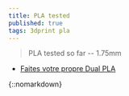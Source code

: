 ```yaml
---
title: PLA tested
published: true
tags: 3dprint pla
---
```

> PLA tested so far -- 1.75mm

- [Faites votre propre Dual PLA](https://www.youtube.com/watch?v=Bjo_4RYRaOo)

{::nomarkdown}
    <style>
        .palette {
            display: flex;
        }

        .color-box-container {
            position: relative;
            margin: 10px;
        }

        .color-box {
            width: 50px;
            height: 50px;
            cursor: pointer;
            transition: transform 0.2s;
            border-radius: 10px;
            stroke: black; /* Stroke color */
            stroke-width: 4; /* Stroke width */
            rx: 10; /* Default rx value for rounded corners */
            ry: 10; /* Default ry value for rounded corners */
        }

        .color-box:hover {
            transform: scale(1.1);
        }

        .product-list {
            display: none;
            position: absolute;
            background-color: white;
            padding: 10px;
            border: 1px solid #ccc;
            z-index: 1;
            border-radius: 5px;
            top: 30px; /* Adjust the top position to match your layout */
            left: 0;
            max-width: 500px; /* Set the maximum width */
            min-width: 100px; /* Set the minimum width */
            white-space: nowrap; /* Prevent text from wrapping */
            overflow: auto; /* Enable scrollbars for overflow text */
        }
  
        /* Define different styles for list items */
        .product-list ul {
            list-style-type: none; /* Remove default list marker */
            padding: 0;
        }

        .color-box-container:hover .product-list {
            display: block;
        }
  
         /* Light grey */
        .light-grey {
            fill: #f2f2f2;
        }

        /* Grey */
        .grey {
            fill: #ccc;
        }

        /* Dark grey */
        .dark-grey {
            fill: #bbb; /* Text color for dark grey */
        }
  
          /* Orange */
        .orange {
            fill: orange; /* Set fill color to orange */
        }
  
        /* Colored circle */
        .circle {
            display: inline-block;
            width: 20px;
            height: 20px;
            border-radius: 50%;
            margin-right: 5px;
        }
    </style>
{:/}

### Tech Palette
like [USSA design](https://www.youtube.com/@ussadesign/videos)

{::nomarkdown}
<div class="palette">
  <!-- Repeat the color boxes and product lists for other colors -->
  <div class="color-box-container">
    <svg class="color-box">
      <rect width="100%" height="100%" fill="white" />
    </svg>
    <div class="product-list">White
      <ul>
        <li><a href="https://www.amazon.fr/gp/product/B017HAIMZU/ref=ppx_yo_dt_b_asin_title_o08_s00?ie=UTF8&psc=1">ICE</a> easy to print - thick 
          - 205° </li>
        <li><a href="https://www.amazon.fr/Verbatim-Printer-Filament-PLA-blanc/dp/B00WRBI59S/ref=sr_1_1?ie=UTF8&qid=1509281347&sr=8-1&keywords=verbatim+pla">Verbatim</a> - very thin/precise print - 205° </li>
      </ul>
    </div>
  </div>

  <!-- Repeat the color boxes and product lists for other colors -->
  <div class="color-box-container">
    <svg class="color-box">
      <rect width="100%" height="100%" class="orange"  />
    </svg>
    <div class="product-list">Orange
      <ul>
        <li><a href="https://www.amazon.fr/gp/product/B017HAIB1A/ref=ppx_yo_dt_b_asin_title_o01_s00?ie=UTF8&psc=1">Obstinate Orange (ICE)</a></li>
      </ul>
    </div>
  </div>

  <!-- Repeat the color boxes and product lists for other colors -->
  <div class="color-box-container">
    <svg class="color-box">
      <rect width="100%" height="100%" fill="red"  />
    </svg>
    <div class="product-list">Red
      <ul>
        <li><a href="https://www.amazon.fr/gp/product/B074PDDPJ7/ref=oh_aui_detailpage_o01_s00?ie=UTF8&psc=1">rouge pompier (dagoma chromatic)</a></li>
      </ul>
    </div>
  </div>

  <!-- Repeat the color boxes and product lists for other colors -->
  <div class="color-box-container">
    <svg class="color-box">
      <rect width="100%" height="100%" class="light-grey"  />
    </svg>
    <div class="product-list">Light Grey 
      <ul>
        <li><span class="circle" style="background-color: #D2D7D3;"></span><a href="https://www.3djake.fr/formfutura/easyfil-epla-light-grey">Light Grey (EasyFil)</a></li>
        <li><span class="circle" style="background-color: #D2D2C8;"></span><a href="https://yduf.github.io/mac-classic/">Mac Classic</a></li>
      </ul>
    </div>
  </div>

  <!-- Repeat the color boxes and product lists for other colors -->
  <div class="color-box-container">
    <svg class="color-box">
      <rect width="100%" height="100%" class="grey"  />
    </svg>
    <div class="product-list">Grey
      <ul>
        <li><a href="#">none</a></li>
      </ul>
    </div>
  </div>

  <!-- Repeat the color boxes and product lists for other colors -->
  <div class="color-box-container">
    <svg class="color-box">
      <rect width="100%" height="100%" fill="#555756"  />
    </svg>
    <div class="product-list">Dark Grey
      <ul>
        <li><span class="circle" style="background-color: #797B7A;"></span><a href="https://www.3djake.fr/formfutura/easyfil-epla-grey-aluminium">Grey Aluminium</a></li>
      </ul>
    </div>
  </div>

  <!-- Repeat the color boxes and product lists for other colors -->
  <div class="color-box-container">
    <svg class="color-box">
      <rect width="100%" height="100%" fill="black"  />
    </svg>
    <div class="product-list">Black
      <ul>
        <li><a href="https://www.amazon.fr/gp/product/B074PD8GYY/ref=oh_aui_detailpage_o01_s00?ie=UTF8&psc=1">noir brillant (dagoma chromatic)</a></li>
        <li><a href="https://www.3djake.fr/polymaker/polyterra-pla-charcoal-black">Charcoal Black (PolyTerra)</a></li>
      </ul>
    </div>
  </div>

</div>   
{:/}

### Alt Palette

{::nomarkdown}
<div class="palette">

  <!-- Repeat the color boxes and product lists for other colors -->
  <div class="color-box-container">
    <svg class="color-box">Pink
      <rect width="100%" height="100%" fill="#FE69B2"  />
    </svg>
    <div class="product-list">
      <ul>
        <li><a href="https://www.amazon.fr/dp/B017HAIE1M/ref=twister_B09HSJWH47?th=1"> Precious Pink   (ICE)</a></li>
      </ul>
    </div>
  </div>

  <!-- Repeat the color boxes and product lists for other colors -->
  <div class="color-box-container">
    <svg class="color-box">Green
      <rect width="100%" height="100%" fill="#99D461"  />
    </svg>
    <div class="product-list">
      <ul>
        <li><a href="https://www.amazon.fr/gp/product/B017HAI53E/ref=ppx_yo_dt_b_asin_title_o00_s00?ie=UTF8&th=1">Mellow Mint  (ICE)</a></li>
      </ul>
    </div>
  </div>

  <!-- Repeat the color boxes and product lists for other colors -->
  <div class="color-box-container">
    <svg class="color-box">Blue
      <rect width="100%" height="100%" fill="#538DD9"  />
    </svg>
    <div class="product-list">
      <ul>
        <li><a href="https://www.3djake.fr/formfutura/easyfil-epla-light-blue">Light Blue (EasyFil)</a></li>
      </ul>
    </div>
  </div>


</div>   
{:/}

### Misc Palette

{::nomarkdown}
<div class="palette">

  <!-- Repeat the color boxes and product lists for other colors -->
  <div class="color-box-container">
    <svg class="color-box">Gold
      <rect width="100%" height="100%" fill="#E4C392"  />
    </svg>
    <div class="product-list">
      <ul>
        <li><a href="https://www.amazon.fr/gp/product/B017HAI4VM/ref=ppx_yo_dt_b_asin_title_o03_s00?ie=UTF8&psc=1">Groovy Gold (ICE)</a>  - easy to print, nice <a href="https://www.reddit.com/r/3Dprinting/comments/anh3qg/guan_bas_relief_printed_vertically_012_layer/">bronze/brass finish</a> - 205°C/55°C - clean glass - work perfectly</li>
      </ul>
    </div>
  </div>

</div>   
{:/}

## [Provider/Vendor](https://forum.prusaprinters.org/forum/original-prusa-i3-mk3-discussion-generale-annonces-et-nouveautes/filaments-avis-et-conseils/)
- [3djake.fr](https://www.3djake.fr) - TBD
	- [PLA Economy Light Gray](https://www.3djake.fr/colorfabb/pla-economy-light-gray) - TBD
    - [PolyTerra PLA Arctic Teal ](https://www.3djake.fr/polymaker/polyterra-pla-arctic-teal) - imprime bien mais [TVOC](https://learn.kaiterra.com/en/air-academy/understanding-tvoc-volatile-organic-compounds) important 1.2 mg/m³  a l'ouverture (yellow air state) - to recheck
		- excellent printing 210°C 80 mm/s / Bed at 40°C
        - very bad stickyness => + lack + height tuning
    - [PolyTerra PLA Charcoal Black  ](https://www.3djake.fr/polymaker/polyterra-pla-charcoal-black) - TBD
    - [PolyTerra PLA Fossil Grey  ](https://www.3djake.fr/polymaker/polyterra-pla-fossil-grey?sai=10324   ) - good printing 205°C/40°C (warp on higher bed temp) - clean glass (alcohol whipe) - 120 mm/s
		- issue with default ender 3 extruder (underextrusion issue)
    
    - [PLA Extrafill Vertigo Galaxy](https://www.3djake.fr/fillamentum/pla-extrafill-vertigo-galaxy) - TBD
- [3DFil](https://www.3dfil.fr/commande) - TBD

## PLA 
### [ICE](https://distrinova.net/brand/ice-filaments/)
- [white (0.75kg)](https://www.amazon.fr/gp/product/B017HAIMZU/ref=ppx_yo_dt_b_asin_title_o08_s00?ie=UTF8&psc=1) - easy to print - thick 
	- 205°
- [Groovy Gold (0.75kg)](https://www.amazon.fr/gp/product/B017HAI4VM/ref=ppx_yo_dt_b_asin_title_o03_s00?ie=UTF8&psc=1) - easy to print, nice [bronze/brass finish](https://www.reddit.com/r/3Dprinting/comments/anh3qg/guan_bas_relief_printed_vertically_012_layer/)
	- 205°C/55°C - clean glass - work perfectly
- [Obstinate Orange (0.75kg)](https://www.amazon.fr/gp/product/B017HAIB1A/ref=ppx_yo_dt_b_asin_title_o01_s00?ie=UTF8&psc=1) - nice color  
	- 200..215° / bed 60° => WAIT FOR BED TEMP + lack ortherwise does not stick well to glass

### [Sunlu](https://www.serial-testeur.com/en/sunlu-pla-filament-test-of-the-complete-collection-or-almost/) / [thingiverse](https://www.thingiverse.com/thing:5210727/comments)
- [PLA+ White ](https://www.amazon.fr/gp/product/B07XFL3XB9/ref=ppx_yo_dt_b_asin_title_o01_s00?ie=UTF8&psc=1) - [210° / 60°](https://www.thingiverse.com/groups/creality-cr-10/forums/general/topic:41698)

### [Heliox used](https://www.youtube.com/c/HelioxLab/videos)
- [Noulei Filament](https://www.amazon.fr/Noulei-Filament-imprimante-Printing-Bobine/dp/B07PZRSYC6?__mk_fr_FR=%C3%85M%C3%85%C5%BD%C3%95%C3%91&keywords=rouge%2Bsoie%2Bpla&qid=1637248764&sr=8-5&linkCode=sl1&tag=w3bhx-21&linkId=9acbd4af19ec944a0ac4a1476b4868d7&language=fr_FR&ref_=as_li_ss_tl&th=1)
- [cuivre](https://francofil.fr/product/filament-pla-cuivre-2/)
- [Eryone](https://www.amazon.fr/Filament-ERYONE-1-75mm-Imprimante-Finition/dp/B08JFZGFG1?__mk_fr_FR=%C3%85M%C3%85%C5%BD%C3%95%C3%91&dchild=1&keywords=filament%2Bblanc%2Bmat&qid=1613696978&sr=8-10&linkCode=sl1&tag=4527896-21&linkId=7238f7c85882c8d51b29e265e0555721&language=fr_FR&ref_=as_li_ss_tl&th=1)
- [Ice](https://www.amazon.fr/ICE-FILAMENTS-ICEFIL1PLA119-Filament-Wintershine/dp/B017HAIMZU?__mk_fr_FR=%C3%85M%C3%85%C5%BD%C3%95%C3%91&dchild=1&keywords=filament+blanc&qid=1613697286&sr=8-11&linkCode=sl1&tag=4527896-21&linkId=1aef2aceeea1d082c100213f150970af&language=fr_FR&ref_=as_li_ss_tl)

### Verbatim 
- [Silver (1kg)](https://www.amazon.fr/VERBATIM-FILLAMENT-3D-PRINT-55275/dp/B00WRBI67O/ref=sr_1_10?ie=UTF8&qid=1509281707&sr=8-10&keywords=PLA+verbatim) - very thin/precise print - 205°
- [White (1kg)](https://www.amazon.fr/Verbatim-Printer-Filament-PLA-blanc/dp/B00WRBI59S/ref=sr_1_1?ie=UTF8&qid=1509281347&sr=8-1&keywords=verbatim+pla) - easy to print - thick - 205°

### Amazon
- [violet (1kg)](https://www.amazon.fr/gp/product/B07D68S7C3/ref=ppx_yo_dt_b_asin_image_o05_s01?ie=UTF8&psc=1) - print at 220°, otherwise result is brittle, with loose adherence


### dagoma chromatic / delivery service bad
- [red (rouge pompier) (250g)](https://www.amazon.fr/gp/product/B074PDDPJ7/ref=oh_aui_detailpage_o01_s00?ie=UTF8&psc=1)
- [black (noir brillant) (250g](https://www.amazon.fr/gp/product/B074PD8GYY/ref=oh_aui_detailpage_o01_s00?ie=UTF8&psc=1)

## PETG
- [ERYONE trans blue](https://www.amazon.fr/gp/product/B07YJDB2C2/ref=ppx_yo_dt_b_search_asin_image?ie=UTF8&psc=1)
	- head=250/bed=80..85/fan=40%/ini layer=0.1 speed 30mm/s * 80%
## [TPU?](https://www.youtube.com/watch?v=rPgr2VkYESw)

### Dev mode
- [Fiddle for this page](https://jsfiddle.net/y_duf/oqh3p8tx/)